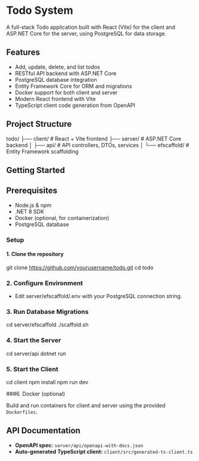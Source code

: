 # Todo System

A full-stack Todo application built with React (Vite) for the client and ASP.NET Core for the server, using PostgreSQL for data storage.

## Features

- Add, update, delete, and list todos
- RESTful API backend with ASP.NET Core
- PostgreSQL database integration
- Entity Framework Core for ORM and migrations
- Docker support for both client and server
- Modern React frontend with Vite
- TypeScript client code generation from OpenAPI

## Project Structure

todo/
├── client/         # React + Vite frontend
├── server/         # ASP.NET Core backend
│   ├── api/        # API controllers, DTOs, services
│   └── efscaffold/ # Entity Framework scaffolding


## Getting Started

## Prerequisites

- Node.js & npm
- .NET 8 SDK
- Docker (optional, for containerization)
- PostgreSQL database

### Setup

#### 1. Clone the repository

git clone https://github.com/yourusername/todo.git
cd todo

### 2. Configure Environment

- Edit server/efscaffold/.env with your PostgreSQL connection string.

### 3. Run Database Migrations

cd server/efscaffold
./scaffold.sh

### 4. Start the Server

cd server/api
dotnet run

### 5. Start the Client

cd client
npm install
npm run dev

###6. Docker (optional)

Build and run containers for client and server using the provided `Dockerfiles`.

## API Documentation

- **OpenAPI spec:** `server/api/openapi-with-docs.json`
- **Auto-generated TypeScript client:** `client/src/generated-ts-client.ts`
